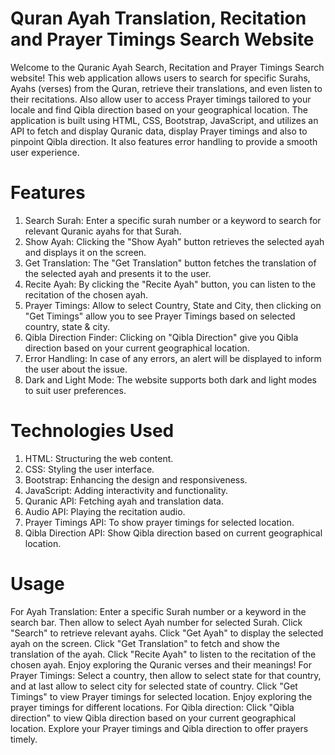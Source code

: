 # Quran Ayah Translation, Recitation and Prayer Timings Search Website
Welcome to the Quranic Ayah Search, Recitation and Prayer Timings Search website! 
This web application allows users to search for specific Surahs, Ayahs (verses) from the Quran, retrieve their translations, and even listen to their recitations. Also allow user to access Prayer timings tailored to your locale and find Qibla direction based on your geographical location. The application is built using HTML, CSS, Bootstrap, JavaScript, and utilizes an API to fetch and display Quranic data, display Prayer timings and also to pinpoint Qibla direction. It also features error handling to provide a smooth user experience.

# Features
1.	Search Surah: Enter a specific surah number or a keyword to search for relevant Quranic ayahs for that Surah.
2.	Show Ayah: Clicking the "Show Ayah" button retrieves the selected ayah and displays it on the screen.
3.	Get Translation: The "Get Translation" button fetches the translation of the selected ayah and presents it to the user.
4.	Recite Ayah: By clicking the "Recite Ayah" button, you can listen to the recitation of the chosen ayah.
5.	Prayer Timings: Allow to select Country, State and City, then clicking on "Get Timings" allow you to see Prayer Timings based on selected country, state & city.
6.	Qibla Direction Finder: Clicking on "Qibla Direction" give you Qibla direction based on your current geographical location.
7.	Error Handling: In case of any errors, an alert will be displayed to inform the user about the issue.
8.	Dark and Light Mode: The website supports both dark and light modes to suit user preferences.


# Technologies Used
1.	HTML: Structuring the web content.
2.	CSS: Styling the user interface.
3.	Bootstrap: Enhancing the design and responsiveness.
4.	JavaScript: Adding interactivity and functionality.
5.	Quranic API: Fetching ayah and translation data.
6.	Audio API: Playing the recitation audio.
7.  Prayer Timings API: To show prayer timings for selected location.
8.  Qibla Direction API: Show Qibla direction based on current geographical location.

# Usage
For Ayah Translation: Enter a specific Surah number or a keyword in the search bar. Then allow to select Ayah number for selected Surah. Click "Search" to retrieve relevant ayahs. Click "Get Ayah" to display the selected ayah on the screen. Click "Get Translation" to fetch and show the translation of the ayah. Click "Recite Ayah" to listen to the recitation of the chosen ayah. Enjoy exploring the Quranic verses and their meanings!
For Prayer Timings: Select a country, then allow to select state for that country, and at last allow to select city for selected state of country. Click "Get Timings" to view Prayer timings for selected location. Enjoy exploring the prayer timings for different locations.
For Qibla direction: Click "Qibla direction" to view Qibla direction based on your current geographical location. Explore your Prayer timings and Qibla direction to offer prayers timely.

